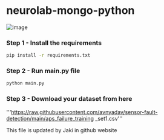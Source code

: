 # neurolab-mongo-python

![image](https://user-images.githubusercontent.com/57321948/196933065-4b16c235-f3b9-4391-9cfe-4affcec87c35.png)

### Step 1 - Install the requirements

```bash
pip install -r requirements.txt
```

### Step 2 - Run main.py file

```bash
python main.py
```
### Step 3 - Download your dataset from here
'''https://raw.githubusercontent.com/avnyadav/sensor-fault-detection/main/aps_failure_training
_set1.csv'''

This file is updated by Jaki in github website
